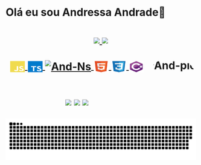 <h1>Olá eu sou Andressa Andrade👋<h1>
  
  
<div align="center">
  <a href="https://github.com/AndressaAndrad">
  <img height="180em" src="https://github-readme-stats.vercel.app/api?username=andressaandrad&show_icons=true&theme=radical&include_all_commits=true&count_private=true"/>
  <img height="180em" src="https://github-readme-stats.vercel.app/api/top-langs/?username=andressaandrad&layout=compact&langs_count=7&theme=radical"/>
</div>
<div align="center" style="display: inline_block"><br>
  <img align="center" alt="And-Js" height="30" width="40" src="https://raw.githubusercontent.com/devicons/devicon/master/icons/javascript/javascript-plain.svg">
  <img align="center" alt="And-Ts" height="30" width="40" src="https://raw.githubusercontent.com/devicons/devicon/master/icons/typescript/typescript-plain.svg">
  <img align="center" alt="And-Ns" height="30" width="40" src="https://cdn.jsdelivr.net/gh/devicons/devicon/icons/nodejs/nodejs-original.svg" />    
  <img align="center" alt="And-HTML" height="30" width="40" src="https://raw.githubusercontent.com/devicons/devicon/master/icons/html5/html5-original.svg">
  <img align="center" alt="And-CSS" height="30" width="40" src="https://raw.githubusercontent.com/devicons/devicon/master/icons/css3/css3-original.svg">
  <img align="center" alt="And-Csharp" height="30" width="40" src="https://raw.githubusercontent.com/devicons/devicon/master/icons/csharp/csharp-original.svg">
   <img align="right" alt="And-pic" height="150" style="border-radius:50px;" 
   src=https://picrew.me/share?cd=UjLF3Vpoo8&fbclid=IwAR39LyBT02QbW7T2v8zIeHWO8fBvjottFW8OhmKN1ZUUJ2bRaXCN_5e672w >
</div>
  
 ##
  
 <div align="center"> 
  <a href="https://instagram.com/dressa_andrad" target="_blank"><img src="https://img.shields.io/badge/-Instagram-%23E4405F?style=for-the-badge&logo=instagram&logoColor=white" target="_blank"></a>
  <a href = "mailto:andressaandrade.ads@gmail.com"><img src="https://img.shields.io/badge/-Gmail-%23333?style=for-the-badge&logo=gmail&logoColor=white" target="_blank"></a>
  <a href="https://www.linkedin.com/in/backendandressaandrade" target="_blank"><img src="https://img.shields.io/badge/-LinkedIn-%230077B5?style=for-the-badge&logo=linkedin&logoColor=white" target="_blank"></a> 
   
 ![Snake animation](https://github.com/andressaandrad/andressaandrad/blob/output/github-contribution-grid-snake.svg)
 
</div>
